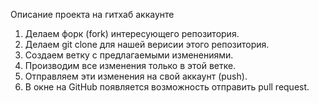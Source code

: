 Описание проекта на гитхаб аккаунте


1. Делаем форк (fork) интересующего репозитория.
2. Делаем git clone для нашей верисии этого репозитория.
3. Создаем ветку с предлагаемыми изменениями.
4. Производим все изменения только в этой ветке.
5. Отправляем эти изменения на свой аккаунт (push).
6. В окне на GitHub появляется возможность отправить pull request.